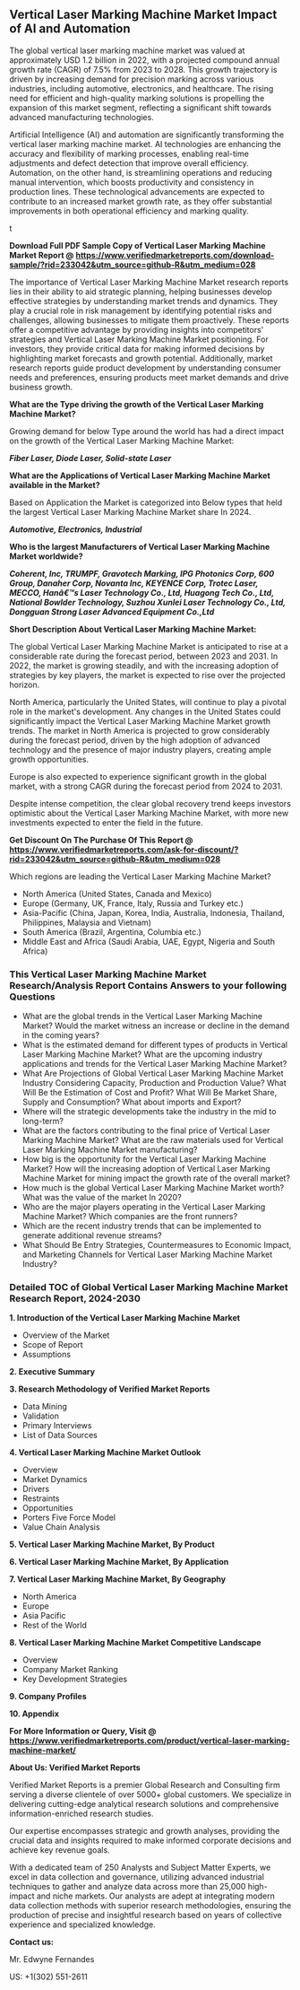 <h2>Vertical Laser Marking Machine Market Impact of AI and Automation</h2><p>The global vertical laser marking machine market was valued at approximately USD 1.2 billion in 2022, with a projected compound annual growth rate (CAGR) of 7.5% from 2023 to 2028. This growth trajectory is driven by increasing demand for precision marking across various industries, including automotive, electronics, and healthcare. The rising need for efficient and high-quality marking solutions is propelling the expansion of this market segment, reflecting a significant shift towards advanced manufacturing technologies.</p><p>Artificial Intelligence (AI) and automation are significantly transforming the vertical laser marking machine market. AI technologies are enhancing the accuracy and flexibility of marking processes, enabling real-time adjustments and defect detection that improve overall efficiency. Automation, on the other hand, is streamlining operations and reducing manual intervention, which boosts productivity and consistency in production lines. These technological advancements are expected to contribute to an increased market growth rate, as they offer substantial improvements in both operational efficiency and marking quality.</p>t</p><p id="" class=""><strong>Download Full PDF Sample Copy of Vertical Laser Marking Machine Market Report @ <a href="https://www.verifiedmarketreports.com/download-sample/?rid=233042&utm_source=github-R&utm_medium=028" target="_blank">https://www.verifiedmarketreports.com/download-sample/?rid=233042&utm_source=github-R&utm_medium=028</a></strong></p><p>The importance of&nbsp;Vertical Laser Marking Machine Market research reports lies in their ability to aid strategic planning, helping businesses develop effective strategies by understanding market trends and dynamics. They play a crucial role in risk management by identifying potential risks and challenges, allowing businesses to mitigate them proactively. These reports offer a competitive advantage by providing insights into competitors' strategies and Vertical Laser Marking Machine Market positioning. For investors, they provide critical data for making informed decisions by highlighting market forecasts and growth potential. Additionally, market research reports guide product development by understanding consumer needs and preferences, ensuring products meet market demands and drive business growth.</p><p><strong>What are the&nbsp;Type driving the growth of the Vertical Laser Marking Machine Market?</strong></p><p id="" class="">Growing demand for below Type around the world has had a direct impact on the growth of the Vertical Laser Marking Machine Market:</p><em><strong>Fiber Laser, Diode Laser, Solid-state Laser</strong></em></p><strong>What are the&nbsp;Applications&nbsp;of Vertical Laser Marking Machine Market available in the Market?</strong></p><p id="" class="">Based on Application the Market is categorized into Below types that held the largest Vertical Laser Marking Machine Market share In 2024.</p><em><strong>Automotive, Electronics, Industrial</strong></em></p><strong>Who is the largest Manufacturers of Vertical Laser Marking Machine Market worldwide?</strong></p><p><em><strong>Coherent, Inc, TRUMPF, Gravotech Marking, IPG Photonics Corp, 600 Group, Danaher Corp, Novanta Inc, KEYENCE Corp, Trotec Laser, MECCO, Hanâ€™s Laser Technology Co., Ltd, Huagong Tech Co., Ltd, National Bowlder Technology, Suzhou Xunlei Laser Technology Co., Ltd, Dongguan Strong Laser Advanced Equipment Co.,Ltd</strong></em></p><p id="" class=""><strong>Short Description About Vertical Laser Marking Machine Market:</strong></p><p>The global Vertical Laser Marking Machine Market is anticipated to rise at a considerable rate during the forecast period, between 2023 and 2031. In 2022, the market is growing steadily, and with the increasing adoption of strategies by key players, the market is expected to rise over the projected horizon.</p><p>North America, particularly the United States, will continue to play a pivotal role in the market's development. Any changes in the United States could significantly impact the Vertical Laser Marking Machine Market growth trends. The market in North America is projected to grow considerably during the forecast period, driven by the high adoption of advanced technology and the presence of major industry players, creating ample growth opportunities.</p><p>Europe is also expected to experience significant growth in the global market, with a strong CAGR during the forecast period from 2024 to 2031.</p><p>Despite intense competition, the clear global recovery trend keeps investors optimistic about the Vertical Laser Marking Machine Market, with more new investments expected to enter the field in the future.</p><p id="" class=""><strong>Get Discount On The Purchase Of This Report @ <a href="https://www.verifiedmarketreports.com/ask-for-discount/?rid=233042&utm_source=github-R&utm_medium=028" target="_blank">https://www.verifiedmarketreports.com/ask-for-discount/?rid=233042&utm_source=github-R&utm_medium=028</a></strong></p>Which regions are leading the Vertical Laser Marking Machine Market?</p><ul><li>North America (United States, Canada and Mexico)</li><li>Europe (Germany, UK, France, Italy, Russia and Turkey etc.)</li><li>Asia-Pacific (China, Japan, Korea, India, Australia, Indonesia, Thailand, Philippines, Malaysia and Vietnam)</li><li>South America (Brazil, Argentina, Columbia etc.)</li><li>Middle East and Africa (Saudi Arabia, UAE, Egypt, Nigeria and South Africa)</li></ul><h3 id="" class="">This Vertical Laser Marking Machine Market Research/Analysis Report Contains Answers to your following Questions</h3><ul><li>What are the global trends in the Vertical Laser Marking Machine Market? Would the market witness an increase or decline in the demand in the coming years?</li><li>What is the estimated demand for different types of products in Vertical Laser Marking Machine Market? What are the upcoming industry applications and trends for the Vertical Laser Marking Machine Market?</li><li>What Are Projections of Global Vertical Laser Marking Machine Market Industry Considering Capacity, Production and Production Value? What Will Be the Estimation of Cost and Profit? What Will Be Market Share, Supply and Consumption? What about imports and Export?</li><li>Where will the strategic developments take the industry in the mid to long-term?</li><li>What are the factors contributing to the final price of Vertical Laser Marking Machine Market? What are the raw materials used for Vertical Laser Marking Machine Market manufacturing?</li><li>How big is the opportunity for the Vertical Laser Marking Machine Market? How will the increasing adoption of Vertical Laser Marking Machine Market for mining impact the growth rate of the overall market?</li><li>How much is the global Vertical Laser Marking Machine Market worth? What was the value of the market In 2020?</li><li>Who are the major players operating in the Vertical Laser Marking Machine Market? Which companies are the front runners?</li><li>Which are the recent industry trends that can be implemented to generate additional revenue streams?</li><li>What Should Be Entry Strategies, Countermeasures to Economic Impact, and Marketing Channels for Vertical Laser Marking Machine Market Industry?</li></ul><h3 id="" class="">Detailed TOC of Global Vertical Laser Marking Machine Market Research Report, 2024-2030</h3><p id="" class=""><strong>1. Introduction of the Vertical Laser Marking Machine Market</strong></p><ul><li>Overview of the Market</li><li>Scope of Report</li><li>Assumptions</li></ul><p id="" class=""><strong>2. Executive Summary</strong></p><p id="" class=""><strong>3. Research Methodology of Verified Market Reports</strong></p><ul><li>Data Mining</li><li>Validation</li><li>Primary Interviews</li><li>List of Data Sources</li></ul><p id="" class=""><strong>4. Vertical Laser Marking Machine Market Outlook</strong></p><ul><li>Overview</li><li>Market Dynamics</li><li>Drivers</li><li>Restraints</li><li>Opportunities</li><li>Porters Five Force Model</li><li>Value Chain Analysis</li></ul><p id="" class=""><strong>5. Vertical Laser Marking Machine Market, By Product</strong></p><p id="" class=""><strong>6. Vertical Laser Marking Machine Market, By Application</strong></p><p id="" class=""><strong>7. Vertical Laser Marking Machine Market, By Geography</strong></p><ul><li>North America</li><li>Europe</li><li>Asia Pacific</li><li>Rest of the World</li></ul><p id="" class=""><strong>8. Vertical Laser Marking Machine Market Competitive Landscape</strong></p><ul><li>Overview</li><li>Company Market Ranking</li><li>Key Development Strategies</li></ul><p id="" class=""><strong>9. Company Profiles</strong></p><p id="" class=""><strong>10. Appendix</strong></p><p id="" class=""><strong>For More Information or Query, Visit @ <a href="https://www.verifiedmarketreports.com/product/vertical-laser-marking-machine-market/" target="_blank">https://www.verifiedmarketreports.com/product/vertical-laser-marking-machine-market/</a></strong></p><p id="" class=""><strong>About Us: Verified Market Reports</strong></p><p id="" class="">Verified Market Reports is a premier Global Research and Consulting firm serving a diverse clientele of over 5000+ global customers. We specialize in delivering cutting-edge analytical research solutions and comprehensive information-enriched research studies.</p><p id="" class="">Our expertise encompasses strategic and growth analyses, providing the crucial data and insights required to make informed corporate decisions and achieve key revenue goals.</p><p id="" class="">With a dedicated team of 250 Analysts and Subject Matter Experts, we excel in data collection and governance, utilizing advanced industrial techniques to gather and analyze data across more than 25,000 high-impact and niche markets. Our analysts are adept at integrating modern data collection methods with superior research methodologies, ensuring the production of precise and insightful research based on years of collective experience and specialized knowledge.</p><p id="" class=""><strong>Contact us:</strong></p><p id="" class="">Mr. Edwyne Fernandes</p><p id="" class="">US: +1(302) 551-2611</p>